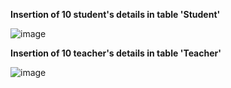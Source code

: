 **Insertion of 10 student's details in table 'Student'**

![image](https://user-images.githubusercontent.com/62836567/157831668-0887ec12-a868-46cf-834d-23eba9a3a783.png)

**Insertion of 10 teacher's details in table 'Teacher'**

![image](https://user-images.githubusercontent.com/62836567/157830146-c378e678-df9b-44e7-90a8-da97a94162c2.png)
